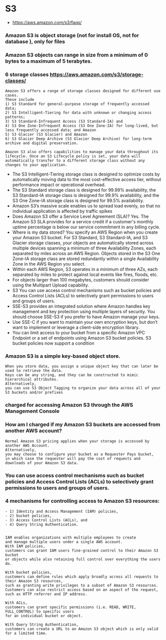 
# S3 
- https://aws.amazon.com/s3/faqs/

### Amazon S3 is object storage (not for install OS, not for database ), only for files
### Amazon S3 objects can range in size from a minimum of 0 bytes to a maximum of 5 terabytes.
### 6 storage classes https://aws.amazon.com/s3/storage-classes/
```
Amazon S3 offers a range of storage classes designed for different use cases. 
These include 
1) S3 Standard for general-purpose storage of frequently accessed data; 
2) S3 Intelligent-Tiering for data with unknown or changing access patterns; 
3) S3 Standard-Infrequent Access (S3 Standard-IA) and 
4) S3 One Zone-Infrequent Access (S3 One Zone-IA) for long-lived, but less frequently accessed data; and Amazon 
5) S3 Glacier (S3 Glacier) and Amazon 
6) S3 Glacier Deep Archive (S3 Glacier Deep Archive) for long-term archive and digital preservation. 

Amazon S3 also offers capabilities to manage your data throughout its lifecycle. Once an S3 Lifecycle policy is set, your data will automatically transfer to a different storage class without any changes to your application.  
```
- The S3 Intelligent-Tiering storage class is designed to optimize costs by automatically moving data to the most cost-effective access tier, without performance impact or operational overhead. 
- The S3 Standard storage class is designed for 99.99% availability, the S3 Standard-IA storage class is designed for 99.9% availability, and the S3 One Zone-IA storage class is designed for 99.5% availability.
- Amazon S3’s massive scale enables us to spread load evenly, so that no individual application is affected by traffic spikes
- Does Amazon S3 offer a Service Level Agreement (SLA)? Yes. The Amazon S3 SLA provides for a service credit if a customer's monthly uptime percentage is below our service commitment in any billing cycle.
- Where is my data stored? You specify an AWS Region when you create your Amazon S3 bucket. For S3 Standard, S3 Standard-IA, and S3 Glacier storage classes, your objects are automatically stored across multiple devices spanning a minimum of three Availability Zones, each separated by miles across an AWS Region. Objects stored in the S3 One Zone-IA storage class are stored redundantly within a single Availability Zone in the AWS Region you select.
- Within each AWS Region, S3 operates in a minimum of three AZs, each separated by miles to protect against local events like fires, floods, etc.
- For objects larger than 100 megabytes, customers should consider using the Multipart Upload capability.
- S3 You can use access control mechanisms such as bucket policies and Access Control Lists (ACLs) to selectively grant permissions to users and groups of users.
- SSE-S3 provides an integrated solution where Amazon handles key management and key protection using multiple layers of security. You should choose SSE-S3 if you prefer to have Amazon manage your keys.
- Use SSE-C if you want to maintain your own encryption keys, but don’t want to implement or leverage a client-side encryption library.
- You can limit access to your bucket from a specific Amazon VPC Endpoint or a set of endpoints using Amazon S3 bucket policies. S3 bucket policies now support a condition
### Amazon S3 is a simple key-based object store. 
```
When you store data, you assign a unique object key that can later be used to retrieve the data. 
Keys can be any string, and they can be constructed to mimic hierarchical attributes. 
Alternatively, 
you can use S3 Object Tagging to organize your data across all of your S3 buckets and/or prefixes
```
### charged for accessing Amazon S3 through the AWS Management Console
### How am I charged if my Amazon S3 buckets are accessed from another AWS account?
```
Normal Amazon S3 pricing applies when your storage is accessed by another AWS Account. 
Alternatively, 
you may choose to configure your bucket as a Requester Pays bucket, 
in which case the requester will pay the cost of requests and downloads of your Amazon S3 data.
```
### You can use access control mechanisms such as bucket policies and Access Control Lists (ACLs) to selectively grant permissions to users and groups of users.

### 4 mechanisms for controlling access to Amazon S3 resources: 
```
- 1) Identity and Access Management (IAM) policies, 
- 2) bucket policies, 
- 3) Access Control Lists (ACLs), and 
- 4) Query String Authentication.


IAM enables organizations with multiple employees to create 
and manage multiple users under a single AWS account. 
With IAM policies, 
customers can grant IAM users fine-grained control to their Amazon S3 bucket 
or objects while also retaining full control over everything the users do. 

With bucket policies, 
customers can define rules which apply broadly across all requests to their Amazon S3 resources, 
such as granting write privileges to a subset of Amazon S3 resources. 
Customers can also restrict access based on an aspect of the request, 
such as HTTP referrer and IP address. 

With ACLs, 
customers can grant specific permissions (i.e. READ, WRITE, FULL_CONTROL) to specific users 
for an individual bucket or object.
 
With Query String Authentication, 
customers can create a URL to an Amazon S3 object which is only valid for a limited time.

```
